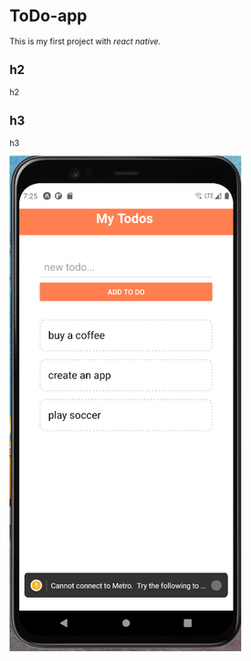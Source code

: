 # ToDo-app
This is my first project with *react native*.

## h2
h2
## h3
h3


![capture](./demo.PNG)